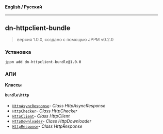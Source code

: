 #### [English](README.md) / **Русский**

---

## dn-httpclient-bundle
> версия 1.0.0, создано с помощью JPPM v0.2.0


### Установка
```
jppm add dn-httpclient-bundle@1.0.0
```

### АПИ
**Классы**

#### `bundle\http`

- [`HttpAsyncResponse`](https://github.com/jphp-compiler/develnext/blob/master/bundles/dn-httpclient-bundle/api-docs/classes/bundle/http/HttpAsyncResponse.ru.md)- _Class HttpAsyncResponse_
- [`HttpChecker`](https://github.com/jphp-compiler/develnext/blob/master/bundles/dn-httpclient-bundle/api-docs/classes/bundle/http/HttpChecker.ru.md)- _Class HttpChecker_
- [`HttpClient`](https://github.com/jphp-compiler/develnext/blob/master/bundles/dn-httpclient-bundle/api-docs/classes/bundle/http/HttpClient.ru.md)- _Class HttpClient_
- [`HttpDownloader`](https://github.com/jphp-compiler/develnext/blob/master/bundles/dn-httpclient-bundle/api-docs/classes/bundle/http/HttpDownloader.ru.md)- _Class HttpDownloader_
- [`HttpResponse`](https://github.com/jphp-compiler/develnext/blob/master/bundles/dn-httpclient-bundle/api-docs/classes/bundle/http/HttpResponse.ru.md)- _Class HttpResponse_
